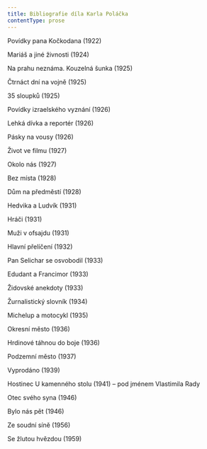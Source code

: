 ```yaml
---
title: Bibliografie díla Karla Poláčka
contentType: prose
---
```


<section>

Povídky pana Kočkodana (1922)

Mariáš a jiné živnosti (1924)

Na prahu neznáma. Kouzelná šunka (1925)

Čtrnáct dní na vojně (1925)

35 sloupků (1925)

Povídky izraelského vyznání (1926)

Lehká dívka a reportér (1926)

Pásky na vousy (1926)

Život ve filmu (1927)

Okolo nás (1927)

Bez místa (1928)

Dům na předměstí (1928)

Hedvika a Ludvík (1931)

Hráči (1931)

Muži v ofsajdu (1931)

Hlavní přelíčení (1932)

Pan Selichar se osvobodil (1933)

Edudant a Francimor (1933)

Židovské anekdoty (1933)

Žurnalistický slovník (1934)

Michelup a motocykl (1935)

Okresní město (1936)

Hrdinové táhnou do boje (1936)

Podzemní město (1937)

Vyprodáno (1939)

Hostinec U kamenného stolu (1941) – pod jménem Vlastimila Rady

Otec svého syna (1946)

Bylo nás pět (1946)

Ze soudní síně (1956)

Se žlutou hvězdou (1959)

</section>

[^1]: Žaket, pánský slavnostní společenský oblek. _Pozn. red._

[^2]: Zbohatlík (fr.). _Pozn. red._

[^3]: Musí reagovat. _Pozn. red._

[^4]: Doplňující protějšek, objekt (obraz) s protichůdnými vlastnostmi. _Pozn. red._

[^5]: Písařka. _Pozn. red._

[^6]: Román F. X. Svobody. _Pozn. red._

[^7]: Odvolat se, podat stížnost. _Pozn. red._
